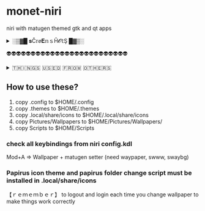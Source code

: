 # monet-niri
niri with matugen themed gtk and qt apps

<details>
<summary>░▒▓█ 𝐬Č𝕣𝑒𝐄𝕟ｓĤ𝓞𝕥Ş █▓▒░</summary>

![Screenshot](Pictures/Screenshots/desktop.png)
![Screenshot](Pictures/Screenshots/overview.png)
![Screenshot](Pictures/Screenshots/app-launcher.png)
![Screenshot](Pictures/Screenshots/lockscreen.png)
![Screenshot](Pictures/Screenshots/gtk-apps.png)
![Screenshot](Pictures/Screenshots/qt-apps.png)
![Screenshot](Pictures/Screenshots/terminal.png)
![Screenshot](Pictures/Screenshots/wallpaper-script.png)
![Screenshot](Pictures/Screenshots/logout-script.png)
![Screenshot](Pictures/Screenshots/ytmpv-script.png)
![Screenshot](Pictures/Screenshots/zathura.png)
![Screenshot](Pictures/Screenshots/mako.png)
</details>

👽👽👽👽👽👽👽👽👽👽👽👽👽👽👽👽👽👽👽👽👽👽👽👽👽

<details>
<summary>🇹​​🇭​​🇮​​🇳​​🇬​​🇸​ ​🇺​​🇸​​🇪​​🇩​ ​🇫​​🇷​​🇴​​🇲​ ​🇴​​🇹​​🇭​​🇪​​🇷​​🇸​</summary>
  
[Papirus Folder Colors Script copied from elrondforwin and modified](https://github.com/elrondforwin/hyprdots)

[Kvantum Theme is based on vinceliuice Orchis‑kvantum](https://github.com/vinceliuice/Orchis-kde)

[Gtk theme is adw‑gtk3](https://github.com/lassekongo83/adw-gtk3)

[matugen for color‑palette](https://github.com/InioX/matugen)

[wallpapers are from Pexels](https://pexels.com)

sorry, if i missed someone here.
</details>

## How to use these?
1) copy .config to $HOME/.config
2) copy .themes to $HOME/.themes
3) copy .local/share/icons to $HOME/.local/share/icons
4) copy Pictures/Wallpapers to $HOME/Pictures/Wallpapers/
5) copy Scripts to $HOME/Scripts

### check all keybindings from niri config.kdl
Mod+A => Wallpaper + matugen setter (need waypaper, swww, swaybg)

### Papirus icon theme and papirus folder change script must be installed in .local/share/icons

【﻿ｒｅｍｅｍｂｅｒ】 to logout and login each time you change wallpaper to make things work correctly

